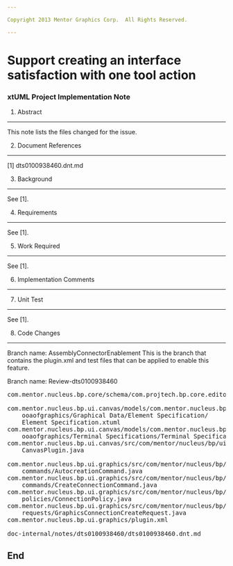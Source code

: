 ```yaml
---

Copyright 2013 Mentor Graphics Corp.  All Rights Reserved.

---
```


# Support creating an interface satisfaction with one tool action
### xtUML Project Implementation Note

1. Abstract
-----------
This note lists the files changed for the issue.

2. Document References
----------------------
[1] dts0100938460.dnt.md  

3. Background
-------------
See [1].

4. Requirements
---------------
See [1].

5. Work Required
----------------
See [1].

6. Implementation Comments
--------------------------

7. Unit Test
------------
See [1].

8. Code Changes
---------------
Branch name: AssemblyConnectorEnablement
  This is the branch that contains the plugin.xml and test files that can be 
  applied to enable this feature.
  
Branch name: Review-dts0100938460

<pre>
com.mentor.nucleus.bp.core/schema/com.projtech.bp.core.editors.exsd

com.mentor.nucleus.bp.ui.canvas/models/com.mentor.nucleus.bp.ui.canvas/
    ooaofgraphics/Graphical Data/Element Specification/
    Element Specification.xtuml
com.mentor.nucleus.bp.ui.canvas/models/com.mentor.nucleus.bp.ui.canvas/
    ooaofgraphics/Terminal Specifications/Terminal Specifications.xtuml
com.mentor.nucleus.bp.ui.canvas/src/com/mentor/nucleus/bp/ui/canvas/
    CanvasPlugin.java

com.mentor.nucleus.bp.ui.graphics/src/com/mentor/nucleus/bp/ui/graphics/
    commands/AutocreationCommand.java
com.mentor.nucleus.bp.ui.graphics/src/com/mentor/nucleus/bp/ui/graphics/
    commands/CreateConnectionCommand.java
com.mentor.nucleus.bp.ui.graphics/src/com/mentor/nucleus/bp/ui/graphics/
    policies/ConnectionPolicy.java
com.mentor.nucleus.bp.ui.graphics/src/com/mentor/nucleus/bp/ui/graphics/
    requests/GraphicsConnectionCreateRequest.java
com.mentor.nucleus.bp.ui.graphics/plugin.xml

doc-internal/notes/dts0100938460/dts0100938460.dnt.md
</pre>

End
---

